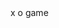 <html>
<head>


</head>


<body>
  <div class="game"> 
    <dive> <spane>x o</spane> game</dive>
  <div class="square" id="ITEM1"> </div>
  <div class="square" id="ITEM2"> </div>
  <div class="square" id="ITEM3"> </div>
    
  <div class="square" id="ITEM4"> </div>
  <div class="square" id="ITEM5"> </div>
  <div class="square" id="ITEM6"> </div>
    
  <div class="square" id="ITEM7"> </div>
  <div class="square" id="ITEM8"> </div>
  <div class="square" id="ITEM99"> </div>



</body>


</html>
